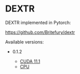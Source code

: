 # DEXTR

DEXTR implemented in Pytorch:

https://github.com/Britefury/dextr

Available versions:

* 0.1.2

  * [CUDA 11.1](0.1.2_cuda11.1)
  * [CPU](0.1.2_cpu)
